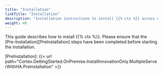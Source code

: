 ```yaml
---
title: "Installation"
linkTitle: "Installation"
description: "Installation instructions to install {{% ctx %}} across multiple on-premise servers with high availability (HA)."
weight: 40
---
```


This guide describes how to install {{% ctx %}}. Please ensure that the [Pre-Installation][PreInstallation] steps have been completed before starting the installation.

[PreInstallation]: {{< url path="Cortex.GettingStarted.OnPremise.InstallInnovationOnly.MultipleServerWithHA.PreInstallation" >}}
